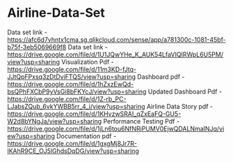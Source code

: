 # Airline-Data-Set
Data set link - https://afc6d7vhntx1cma.sg.qlikcloud.com/sense/app/a781300c-1081-45bf-b75f-3eb5069669f8
Data set link -https://drive.google.com/file/d/1U1JQwYHe_K_AUK54LfaVIQIRWpL6U5PM/view?usp=sharing
Visualization Pdf - https://drive.google.com/file/d/11m3KD-fJtq-JJtQpFPxsq3zDtDviFTQS/view?usp=sharing
Dashboard pdf - https://drive.google.com/file/d/1hZxzEwQd-bsQPhFXCbP9yVsGi8bFKYcJ/view?usp=sharing
Updated Dashboard Pdf - https://drive.google.com/file/d/1Z-rb_PC-LJabsZQub_6vkYWBB5rr_4_i/view?usp=sharing
Airline Data Story pdf - https://drive.google.com/file/d/1KHvzwSRAI_qZxEaFQ-GU5-W2d8bYNgJa/view?usp=sharing
Performance Testing Pdf - https://drive.google.com/file/d/1jLn6tou6NfNRiPUMV0EjwQDALNmaINJq/view?usp=sharing
Documentation pdf - https://drive.google.com/file/d/1gxgMj8Jr7R-lKAhR9CE_OJ5lGhdsDqDG/view?usp=sharing
